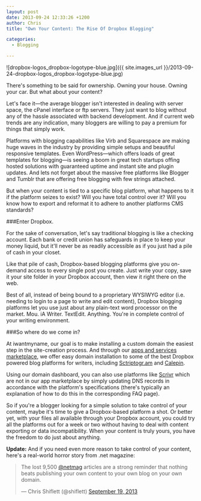 ```yaml
---
layout: post
date: 2013-09-24 12:33:26 +1200
author: Chris
title: "Own Your Content: The Rise Of Dropbox Blogging"

categories:
  - Blogging

---
```


![dropbox-logos_dropbox-logotype-blue.jpg]({{ site.images_url }}/2013-09-24-dropbox-logos_dropbox-logotype-blue.jpg)

<!-- excerpt -->

There's something to be said for ownership. Owning your house. Owning your car. But what about your content?

Let's face it—the average blogger isn't interested in dealing with server space, the cPanel interface or ftp servers. They just want to blog without any of the hassle associated with backend development. And if current web trends are any indication, many bloggers are willing to pay a premium for things that simply work. 

Platforms with blogging capabilities like Virb and Squarespace are making huge waves in the industry by providing simple setups and beautiful responsive templates. Even WordPress—which offers loads of great templates for blogging—is seeing a boom in great tech startups offing hosted solutions with guaranteed uptime and instant site and plugin updates. And lets not forget about the massive free platforms like Blogger and Tumblr that are offering free blogging with few strings attached.

But when your content is tied to a specific blog platform, what happens to it if the platform seizes to exist? Will you have total control over it? Will you know how to export and reformat it to adhere to another platforms CMS standards?

<!-- /excerpt -->

###Enter Dropbox.

For the sake of conversation, let's say traditional blogging is like a checking account. Each bank or credit union has safeguards in place to keep your money liquid, but it'll never be as readily accessible as if you just had a pile of cash in your closet. 

Like that pile of cash, Dropbox-based blogging platforms give you on-demand access to every single post you create. Just write your copy, save it your site folder in your Dropbox account, then view it right there on the web. 

Best of all, instead of being bound to a proprietary WYSIWYG editor (i.e. needing to login to a page to write and edit content), Dropbox blogging platforms let you use just about any plain-text word processor on the market. Mou. iA Writer. TextEdit. Anything. You're in complete control of your writing environment.

###So where do we come in?

At iwantmyname, our goal is to make installing a custom domain the easiest step in the site-creation process. And through our [apps and services marketplace](https://iwantmyname.com/services), we offer easy domain installation to some of the best Dropbox powered blog platforms for writers, including [Sctriptogr.am](https://iwantmyname.com/services/blog-hosting/scriptogr.am-custom-domain) and [Calepin](https://iwantmyname.com/services/blog-hosting/calepin-custom-domain).

Using our domain dashboard, you can also use platforms like [Scrivr](http://skrivr.com/) which are not in our app marketplace by simply updating DNS records in accordance with the platform's specifications (there's typically an explanation of how to do this in the corresponding FAQ page).

So if you're a blogger looking for a simple solution to take control of your content, maybe it's time to give a Dropbox-based platform a shot. Or better yet, with your files all available through your Dropbox account, you could try all the platforms out for a week or two without having to deal with content exporting or data incompatibility. When your content is truly yours, you have the freedom to do just about anything.

**Update:** And if you need even more reason to take control of your content, here's a real-world horror story from .net magazine:

<blockquote class="twitter-tweet" lang="en"><p>The lost 9,500 <a href="https://twitter.com/netmag">@netmag</a> articles are a strong reminder that nothing beats publishing your own content to your own blog on your own domain.</p>&mdash; Chris Shiflett (@shiflett) <a href="https://twitter.com/shiflett/statuses/380729053353086976">September 19, 2013</a></blockquote>
<script async src="//platform.twitter.com/widgets.js" charset="utf-8"></script>
